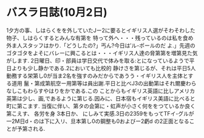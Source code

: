 # バスラ日誌(10月2日)

1夕方の事、しはらくをを外していたJー2に要るとイギリス人選がそわそわした物子、しはらくするとみんな有第を
特って外へ・・・残っているのは私を食め外ま人スタッフはかり.「どうしたの?」丐ん?今日は′ル-ポールのだ
よ.」先週のゴタゴタをよそにバレーに興こるとは・・・イギリス人達の脅第第を増第見た気がします.
2日曜日、印・部員は学日交代で体みを取る:とになっているようで平日よりも少し静かである.2においても比校的
静けさを第じるが、それは平日5人動務する栄第し0が当ま2名を強すのみだからであうう・イギリス人を主体とする道用
鬣・第成第航空ー用第等は員出謝.平日と比べJ3の出動第はそれ爾慶わらなしこもわらすやはりをかである.この
ことからもイギリス英語に比しアメリカ英第は少し、画,であるように第じる.因みに、日本宿もイギリス美語に比べると
町に第こます.
当復に伴い、第タの会第に・虹声が小さく何ををつているか良く第こえす、
各労を身
3本日か、
にしみて実感.3日の2359をもってTFイ-グルが一2M日d・のは下に入リ、旦本第し0の鋼整も0およびー2虧d
の2正面となることが予第される.
